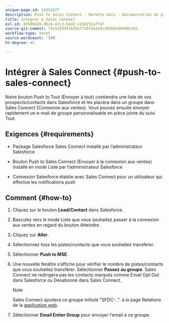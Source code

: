 ```yaml
---
unique-page-id: 14352477
description: Push to Sales Connect - Marketo Docs - Documentation du produit
title: Intégrer à Sales Connect
exl-id: 8fb99d28-d6c6-47c3-b4d2-c416251aff47
source-git-commit: 72e1d29347bd5b77107da1e9c30169cb6490c432
workflow-type: tm+mt
source-wordcount: '199'
ht-degree: 4%

---
```


# Intégrer à Sales Connect {#push-to-sales-connect}

Notre bouton Push to Tout (Envoyer à tout) contiendra une liste de vos prospects/contacts dans Salesforce et les placera dans un groupe dans Sales Connect (Connexion aux ventes). Vous pouvez ensuite envoyer rapidement un e-mail de groupe personnalisable en pièce jointe du suivi Tout.

## Exigences {#requirements}

* Package Salesforce Sales Connect installé par l’administrateur Salesforce

* Bouton Push to Sales Connect (Envoyer à la connexion aux ventes) installé en mode Liste par l’administrateur Salesforce

* Connexion Salesforce établie avec Sales Connect pour un utilisateur qui effectue les notifications push

## Comment {#how-to}

1. Cliquez sur le bouton **Lead/Contact** dans Salesforce.
1. Basculez vers le mode Liste que vous souhaitez passer à la connexion aux ventes en regard du bouton Atteindre .
1. Cliquez sur **Aller**.
1. Sélectionnez tous les pistes/contacts que vous souhaitez transférer.
1. Sélectionner **Push to MSE**.
1. Une nouvelle fenêtre s’affiche pour vérifier le nombre de pistes/contacts que vous souhaitez transférer. Sélectionner **Passez au groupe**. Sales Connect ne redirigera pas les contacts marqués comme Email Opt Out dans Salesforce ou Désabonné dans Sales Connect.

   >[!NOTE]
   >
   >Sales Connect ajoutera ce groupe intitulé &quot;SFDC-..&quot;. à la page Relations de la [application web](https://toutapp.com/login).

1. Sélectionner **Email Entier Group** pour envoyer l&#39;email à ce groupe.
